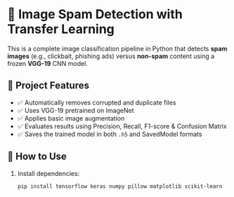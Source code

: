 # 📸 Image Spam Detection with Transfer Learning

This is a complete image classification pipeline in Python that detects **spam images** (e.g., clickbait, phishing ads) versus **non-spam** content using a frozen **VGG-19** CNN model.

## 🧠 Project Features

- ✅ Automatically removes corrupted and duplicate files
- ✅ Uses VGG-19 pretrained on ImageNet
- ✅ Applies basic image augmentation
- ✅ Evaluates results using Precision, Recall, F1-score & Confusion Matrix
- ✅ Saves the trained model in both `.h5` and SavedModel formats

## 🚀 How to Use

1. Install dependencies:
   ```bash
   pip install tensorflow keras numpy pillow matplotlib scikit-learn
